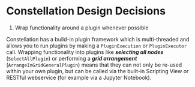 # Constellation Design Decisions

<!--

A list of common design decisions will be listed below. If there is anything 
specific you would like answered then create a GitHub issue with what you want 
answered and we can start to populate this file.

Constellation is a flexible, pluggable application so you are largely able to
develop as you wish. However there are some specific things to do the 
"Constellation Way" which will be documented here.

-->

1. Wrap functionality around a plugin whenever possible

Constellation has a build-in plugin framework which is multi-threaded and allows 
you to run plugins by making a `PluginExecution` or `PluginExecutor` call. 
Wrapping functionality into plugins like ***selecting all nodes*** 
(`SelectAllPlugin`) or performing a ***grid arrangement*** 
(`ArrangeInGridGeneralPlugin`) means that they can not only be re-used within
your own plugin, but can be called via the built-in Scripting View or RESTful
webservice (for example via a Jupyter Notebook).

